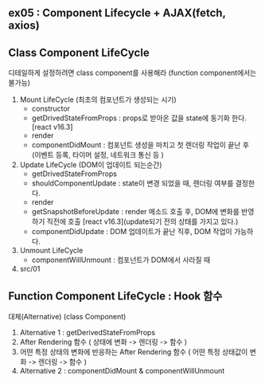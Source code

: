 ## ex05 : Component Lifecycle + AJAX(fetch, axios)

## Class Component LifeCycle

디테일하게 설정하려면 class component를 사용해라 (function component에서는 불가능)

1. Mount LifeCycle (최초의 컴포넌트가 생성되는 시기)
   - constructor
   - getDrivedStateFromProps : props로 받아온 값을 state에 동기화 한다.[react v16.3]
   - render
   - componentDidMount : 컴포넌트 생성을 마치고 첫 렌더링 작업이 끝난 후 (이벤트 등록, 타이머 설정, 네트워크 통신 등 )
2. Update LifeCycle (DOM이 업데이트 되는순간)
   - getDrivedStateFromProps
   - shouldComponentUpdate : state이 변경 되었을 때, 렌더링 여부를 결정한다.
   - render
   - getSnapshotBeforeUpdate : render 메소드 호출 후, DOM에 변화를 반영하기 직전에 호출 [react v16.3](update되기 전의 상태를 가지고 있다.)
   - componentDidUpdate : DOM 업데이트가 끝난 직후, DOM 작업이 가능하다.
3. Unmount LifeCycle
   - componentWillUnmount : 컴포넌트가 DOM에서 사라질 때
4. src/01

## Function Component LifeCycle : Hook 함수

대체(Alternative) (class Component)

1. Alternative 1 : getDerivedStateFromProps
2. After Rendering 함수 ( 상태에 변화 -> 렌더링 -> 함수 )
3. 어떤 특정 상태의 변화에 반응하는 After Rendering 함수 ( 어떤 특정 상태값이 변화 -> 렌더링 -> 함수 )
4. Alternative 2 : componentDidMount & componentWillUnmount
